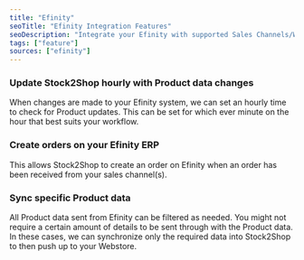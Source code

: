 ```yaml
---
title: "Efinity"
seoTitle: "Efinity Integration Features"
seoDescription: "Integrate your Efinity with supported Sales Channels/Webstores through Stock2Shop"
tags: ["feature"]
sources: ["efinity"]
---
```


<!-- ***NOT IN USE***

url
username
password
product_code_key
get_images_enabled
get_products_limit
queue_fetch_images
sync_mode

-->

<!-- cron_get_products_schedule -->
### Update Stock2Shop hourly with Product data changes
When changes are made to your Efinity system, we can set an hourly time to check for Product updates.
This can be set for which ever minute on the hour that best suits your workflow.

<!-- create_order_enabled -->
### Create orders on your Efinity ERP
This allows Stock2Shop to create an order on Efinity when an order has been received from your sales channel(s).

<!-- product_map -->
### Sync specific Product data 
All Product data sent from Efinity can be filtered as needed.
You might not require a certain amount of details to be sent through with the Product data.
In these cases, we can synchronize only the required data into Stock2Shop to then push up to your Webstore.
